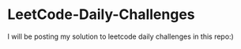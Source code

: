 # LeetCode-Daily-Challenges

I will be posting my solution to leetcode daily challenges in this repo:)
